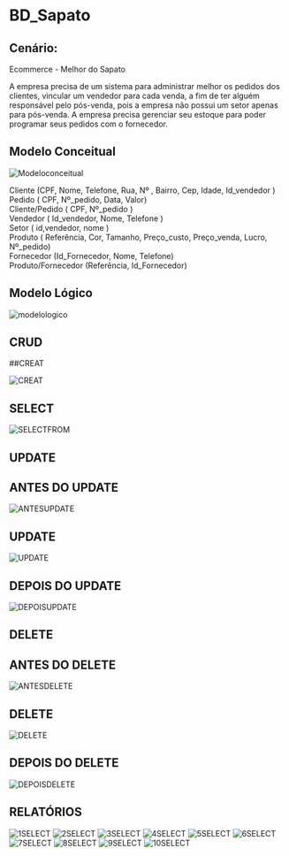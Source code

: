 # BD_Sapato


## Cenário:
Ecommerce - Melhor do Sapato

  A empresa precisa de um sistema para administrar melhor os pedidos dos clientes, vincular um vendedor para cada venda, 
  a fim de ter alguém responsável pelo pós-venda, pois a empresa não possui um setor apenas para pós-venda. A empresa precisa 
  gerenciar seu estoque para poder programar seus pedidos com o fornecedor.


## Modelo Conceitual

![Modeloconceitual](https://github.com/Wilton-Monteiro/BD_Sapato/assets/145207587/8dfbfc03-4eaa-41f2-93a9-73716afb19f7)


Cliente (CPF, Nome, Telefone, Rua, Nº , Bairro, Cep, Idade, Id_vendedor )  
Pedido ( CPF, Nº_pedido, Data, Valor)  
Cliente/Pedido ( CPF, Nº_pedido )  
Vendedor ( Id_vendedor, Nome, Telefone )  
Setor ( id,vendedor, nome )  
Produto ( Referência, Cor, Tamanho, Preço_custo, Preço_venda, Lucro, Nº_pedido)  
Fornecedor (Id_Fornecedor, Nome, Telefone)  
Produto/Fornecedor (Referência, Id_Fornecedor)  



## Modelo Lógico

![modelologico](https://github.com/Wilton-Monteiro/BD_Sapato/assets/145207587/affc7cb8-d215-46a3-9bae-214c491160af)



## CRUD

##CREAT

![CREAT](https://github.com/Wilton-Monteiro/BD_Sapato/assets/145207587/16891fc0-115e-4af8-9a72-6e9b29cee45d)

## SELECT

![SELECTFROM](https://github.com/Wilton-Monteiro/BD_Sapato/assets/145207587/f75e4499-4b93-4f0b-9b5c-ba11e22ff17c)

## UPDATE

## ANTES DO UPDATE
![ANTESUPDATE](https://github.com/Wilton-Monteiro/BD_Sapato/assets/145207587/65244aec-9c8d-42d5-aba4-a8745b6a17b2)
## UPDATE
![UPDATE](https://github.com/Wilton-Monteiro/BD_Sapato/assets/145207587/322897a7-95f7-4f0b-89bf-625470cb43fd)
## DEPOIS DO UPDATE
![DEPOISUPDATE](https://github.com/Wilton-Monteiro/BD_Sapato/assets/145207587/994541cf-3203-493c-a5a5-3b8c2f2d11ba)

## DELETE

## ANTES DO DELETE
![ANTESDELETE](https://github.com/Wilton-Monteiro/BD_Sapato/assets/145207587/b435005e-6531-4e26-94d5-1f04da73bca1)
## DELETE
![DELETE](https://github.com/Wilton-Monteiro/BD_Sapato/assets/145207587/395e9484-9899-4e0b-91c5-ed51809ac6b4)
## DEPOIS DO DELETE
![DEPOISDELETE](https://github.com/Wilton-Monteiro/BD_Sapato/assets/145207587/84264dc5-d2c1-48e7-ab8d-71a7ab197c15)

## RELATÓRIOS

![1SELECT](https://github.com/Wilton-Monteiro/BD_Sapato/assets/145207587/bbff3dec-671a-404a-adcf-09469d1a8f69)
![2SELECT](https://github.com/Wilton-Monteiro/BD_Sapato/assets/145207587/90bb467f-554c-4b1c-a560-66b2eaa3a4a1)
![3SELECT](https://github.com/Wilton-Monteiro/BD_Sapato/assets/145207587/4b3a0045-faac-4cf8-b6d0-1b523045fe47)
![4SELECT](https://github.com/Wilton-Monteiro/BD_Sapato/assets/145207587/05d89fc2-e368-4538-b8d4-6387d31b9bb1)
![5SELECT](https://github.com/Wilton-Monteiro/BD_Sapato/assets/145207587/4e84c7d7-1e50-4d74-9adc-a61b0532be20)
![6SELECT](https://github.com/Wilton-Monteiro/BD_Sapato/assets/145207587/2e099970-5a5f-45f9-a54a-21c1c9d2ef7f)
![7SELECT](https://github.com/Wilton-Monteiro/BD_Sapato/assets/145207587/f55ff7dc-07e7-4cef-be7c-384886dd8331)
![8SELECT](https://github.com/Wilton-Monteiro/BD_Sapato/assets/145207587/88c834ad-6403-45d0-94a2-7e1d93d5fe06)
![9SELECT](https://github.com/Wilton-Monteiro/BD_Sapato/assets/145207587/f0ccc602-ed26-46ab-a41d-24294d51033b)
![10SELECT](https://github.com/Wilton-Monteiro/BD_Sapato/assets/145207587/831ca72c-89e0-4782-82e9-c3635b91c131)

